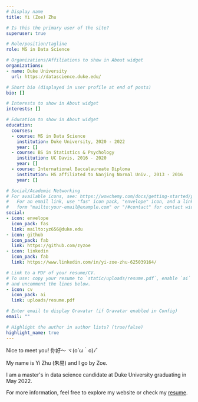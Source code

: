 ```yaml
---
# Display name
title: Yi (Zoe) Zhu

# Is this the primary user of the site?
superuser: true

# Role/position/tagline
role: MS in Data Science

# Organizations/Affiliations to show in About widget
organizations:
- name: Duke University
  url: https://datascience.duke.edu/

# Short bio (displayed in user profile at end of posts)
bio: []

# Interests to show in About widget
interests: []

# Education to show in About widget
education:
  courses:
  - course: MS in Data Science
    institution: Duke University, 2020 - 2022
    year: []
  - course: BS in Statistics & Psychology
    institution: UC Davis, 2016 - 2020
    year: []
  - course: International Baccalaureate Diploma
    institution: HS affiliated to Nanjing Normal Univ., 2013 - 2016
    year: []

# Social/Academic Networking
# For available icons, see: https://wowchemy.com/docs/getting-started/page-builder/#icons
#   For an email link, use "fas" icon pack, "envelope" icon, and a link in the
#   form "mailto:your-email@example.com" or "/#contact" for contact widget.
social:
- icon: envelope
  icon_pack: fas
  link: mailto:yz656@duke.edu
- icon: github
  icon_pack: fab
  link: https://github.com/zyzoe
- icon: linkedin
  icon_pack: fab
  link: https://www.linkedin.com/in/yi-zoe-zhu-625039164/

# Link to a PDF of your resume/CV.
# To use: copy your resume to `static/uploads/resume.pdf`, enable `ai` icons in `params.toml`, 
# and uncomment the lines below.
- icon: cv
  icon_pack: ai
  link: uploads/resume.pdf

# Enter email to display Gravatar (if Gravatar enabled in Config)
email: ""

# Highlight the author in author lists? (true/false)
highlight_name: true
---
```


Nice to meet you! 你好～ ヾ(o´ω｀o)ﾉﾞ  

My name is Yi Zhu (朱易) and I go by Zoe.

I am a master's in data science candidate at Duke University graduating in May 2022. 

For more information, feel free to explore my website or check my [resume](uploads/resume.pdf).
